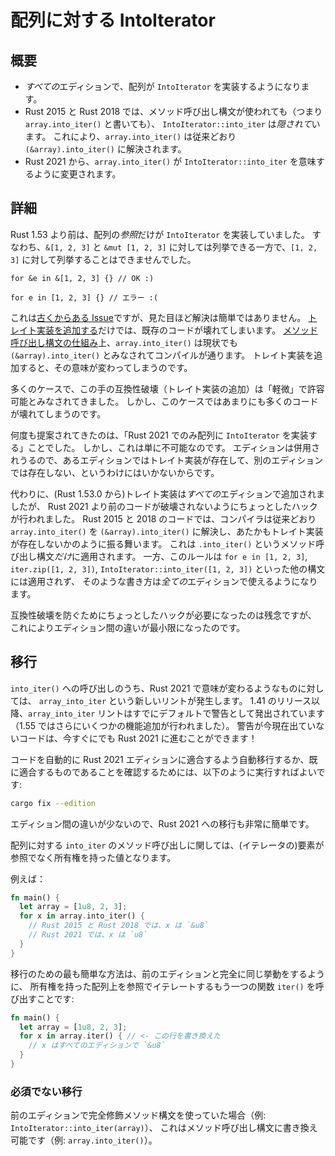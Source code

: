 <!--
# IntoIterator for arrays
-->

# 配列に対する IntoIterator

<!--
## Summary
-->

## 概要

<!--
- Arrays implement `IntoIterator` in *all* editions.
- Calls to `IntoIterator::into_iter` are *hidden* in Rust 2015 and Rust 2018 when using method call syntax
  (i.e., `array.into_iter()`). So, `array.into_iter()` still resolves to `(&array).into_iter()` as it
  has before.
- `array.into_iter()` changes meaning to be the call to `IntoIterator::into_iter` in Rust 2021.
-->

- *すべての*エディションで、配列が `IntoIterator` を実装するようになります。
- Rust 2015 と Rust 2018 では、メソッド呼び出し構文が使われても（つまり `array.into_iter()` と書いても）、
  `IntoIterator::into_iter` は*隠されて*います。
  これにより、`array.into_iter()` は従来どおり `(&array).into_iter()` に解決されます。
- Rust 2021 から、`array.into_iter()` が `IntoIterator::into_iter` を意味するように変更されます。

<!--
## Details
-->

## 詳細

<!--
Until Rust 1.53, only *references* to arrays implement `IntoIterator`.
This means you can iterate over `&[1, 2, 3]` and `&mut [1, 2, 3]`,
but not over `[1, 2, 3]` directly.
-->

Rust 1.53 より前は、配列の*参照*だけが `IntoIterator` を実装していました。
すなわち、`&[1, 2, 3]` と `&mut [1, 2, 3]` に対しては列挙できる一方で、`[1, 2, 3]` に対して列挙することはできませんでした。

<!--
```rust,ignore
for &e in &[1, 2, 3] {} // Ok :)

for e in [1, 2, 3] {} // Error :(
```
-->
```rust,ignore
for &e in &[1, 2, 3] {} // OK :)

for e in [1, 2, 3] {} // エラー :(
```

<!--
This has been [a long-standing issue][25], but the solution is not as simple as it seems.
Just [adding the trait implementation][20] would break existing code.
`array.into_iter()` already compiles today because that implicitly calls
`(&array).into_iter()` due to [how method call syntax works][22].
Adding the trait implementation would change the meaning.
-->

これは[古くからある Issue][25]ですが、見た目ほど解決は簡単ではありません。
[トレイト実装を追加する][20]だけでは、既存のコードが壊れてしまいます。
[メソッド呼び出し構文の仕組み][22]上、`array.into_iter()` は現状でも `(&array).into_iter()` とみなされてコンパイルが通ります。
トレイト実装を追加すると、その意味が変わってしまうのです。

<!--
Usually this type of breakage (adding a trait implementation) is categorized as 'minor' and acceptable.
But in this case there is too much code that would be broken by it.
-->

多くのケースで、この手の互換性破壊（トレイト実装の追加）は「軽微」で許容可能とみなされてきました。
しかし、このケースではあまりにも多くのコードが壊れてしまうのです。

<!--
It has been suggested many times to "only implement `IntoIterator` for arrays in Rust 2021".
However, this is simply not possible.
You can't have a trait implementation exist in one edition and not in another,
since editions can be mixed.
-->

何度も提案されてきたのは、「Rust 2021 でのみ配列に `IntoIterator` を実装する」ことでした。
しかし、これは単に不可能なのです。
エディションは併用されうるので、あるエディションではトレイト実装が存在して、別のエディションでは存在しない、というわけにはいかないからです。

<!--
Instead, the trait implementation was added in *all* editions (starting in Rust 1.53.0)
but with a small hack to avoid breakage until Rust 2021.
In Rust 2015 and 2018 code, the compiler will still resolve `array.into_iter()`
to `(&array).into_iter()` like before, as if the trait implementation does not exist.
This *only* applies to the `.into_iter()` method call syntax.
It does not affect any other syntax such as `for e in [1, 2, 3]`, `iter.zip([1, 2, 3])` or
`IntoIterator::into_iter([1, 2, 3])`.
Those will start to work in *all* editions.
-->

代わりに、(Rust 1.53.0 から)トレイト実装は*すべての*エディションで追加されましたが、
Rust 2021 より前のコードが破壊されないようにちょっとしたハックが行われました。
Rust 2015 と 2018 のコードでは、コンパイラは従来どおり `array.into_iter()` を `(&array).into_iter()` に解決し、あたかもトレイト実装が存在しないかのように振る舞います。
これは `.into_iter()` というメソッド呼び出し構文*だけ*に適用されます。
一方、このルールは `for e in [1, 2, 3]`, `iter.zip([1, 2, 3])`, `IntoIterator::into_iter([1, 2, 3])` といった他の構文には適用されず、
そのような書き方は*全ての*エディションで使えるようになります。

<!--
While it's a shame that this required a small hack to avoid breakage,
this solution keeps the difference between the editions to an absolute minimum.
-->

互換性破壊を防ぐためにちょっとしたハックが必要になったのは残念ですが、
これによりエディション間の違いが最小限になったのです。

[25]: https://github.com/rust-lang/rust/issues/25725
[20]: https://github.com/rust-lang/rust/pull/65819
[22]: https://doc.rust-lang.org/book/ch05-03-method-syntax.html#wheres-the---operator

<!--
## Migration
-->

## 移行

<!--
A lint, `array_into_iter`, gets triggered whenever there is some call to `into_iter()` that will change
meaning in Rust 2021. The `array_into_iter` lint has already been a warning by default on all editions 
since the 1.41 release (with several enhancements made in 1.55). If your code is already warning free, 
then it should already be ready to go for Rust 2021!
-->

`into_iter()` への呼び出しのうち、Rust 2021 で意味が変わるようなものに対しては、
`array_into_iter` という新しいリントが発生します。
1.41 のリリース以降、`array_into_iter` リントはすでにデフォルトで警告として発出されています（1.55 ではさらにいくつかの機能追加が行われました）。
警告が今現在出ていないコードは、今すぐにでも Rust 2021 に進むことができます！

<!--
You can automatically migrate your code to be Rust 2021 Edition compatible or ensure it is already compatible by
running:
-->

コードを自動的に Rust 2021 エディションに適合するよう自動移行するか、既に適合するものであることを確認するためには、以下のように実行すればよいです:

```sh
cargo fix --edition
```

<!--
Because the difference between editions is small, the migration to Rust 2021 is fairly straight-forward.
-->

エディション間の違いが少ないので、Rust 2021 への移行も非常に簡単です。

<!--
For method calls of `into_iter` on arrays, the elements being implemented will change from references to owned values.
-->

配列に対する `into_iter` のメソッド呼び出しに関しては、(<!--訳注-->イテレータの)要素が参照でなく所有権を持った値となります。

<!--
For example:
-->

例えば：

<!--
```rust
fn main() {
  let array = [1u8, 2, 3];
  for x in array.into_iter() {
    // x is a `&u8` in Rust 2015 and Rust 2018
    // x is a `u8` in Rust 2021
  }
}
```
-->

```rust
fn main() {
  let array = [1u8, 2, 3];
  for x in array.into_iter() {
    // Rust 2015 と Rust 2018 では、x は `&u8`
    // Rust 2021 では、x は `u8`
  }
}
```

<!--
The most straightforward way to migrate in Rust 2021, is by keeping the exact behavior from previous editions
by calling `iter()` which also iterates over owned arrays by reference:
-->

移行のための最も簡単な方法は、前のエディションと完全に同じ挙動をするように、
所有権を持った配列上を参照でイテレートするもう一つの関数 `iter()` を呼び出すことです:

<!--
```rust
fn main() {
  let array = [1u8, 2, 3];
  for x in array.iter() { // <- This line changed
    // x is a `&u8` in all editions
  }
}
```
-->

```rust
fn main() {
  let array = [1u8, 2, 3];
  for x in array.iter() { // <- この行を書き換えた
    // x はすべてのエディションで `&u8`
  }
}
```

<!--
### Optional migration
-->

### 必須でない移行

<!--
If you are using fully qualified method syntax (i.e., `IntoIterator::into_iter(array)`) in a previous edition,
this can be upgraded to method call syntax (i.e., `array.into_iter()`).
-->

前のエディションで完全修飾メソッド構文を使っていた場合（例: `IntoIterator::into_iter(array)`）、
これはメソッド呼び出し構文に書き換え可能です（例: `array.into_iter()`）。

